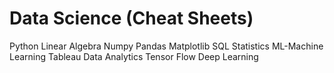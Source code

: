 # Data Science (Cheat Sheets)
Python
Linear Algebra
Numpy
Pandas
Matplotlib
SQL
Statistics
ML-Machine Learning 
Tableau
Data Analytics
Tensor Flow
Deep Learning
